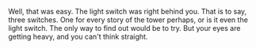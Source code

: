 Well, that was easy. The light switch was right behind you. That is to say, three switches.
One for every story of the tower perhaps, or is it even the light switch. The only way to find
out would be to try. But your eyes are getting heavy, and you can't think straight.
